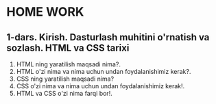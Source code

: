 # HOME WORK

## 1-dars. Kirish. Dasturlash muhitini o'rnatish va sozlash. HTML va CSS tarixi

1. HTML ning yaratilish maqsadi nima?.
2. HTML o'zi nima va nima uchun undan foydalanishimiz kerak?.
3. CSS ning yaratilish maqsadi nima?
4. CSS o'zi nima va nima uchun undan foydalanishimiz kerak!.
5. HTML va CSS o'zi nima farqi bor!.
